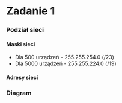 # Zadanie 1
### Podział sieci
#### Maski sieci
* Dla 500 urządzeń - 255.255.254.0 (/23)
* Dla 5000 urządzeń - 255.255.224.0 (/19)
#### Adresy sieci


### Diagram
